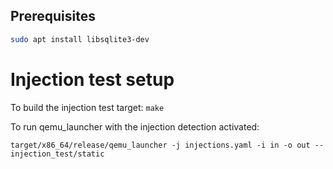 ## Prerequisites
```bash
sudo apt install libsqlite3-dev
```

# Injection test setup

To build the injection test target:
`make`

To run qemu_launcher with the injection detection activated:

```
target/x86_64/release/qemu_launcher -j injections.yaml -i in -o out -- injection_test/static
```
